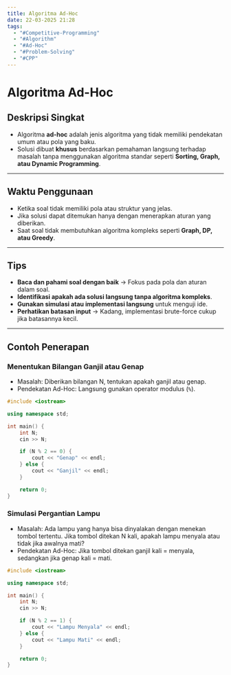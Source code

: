 ```yaml
---
title: Algoritma Ad-Hoc
date: 22-03-2025 21:28
tags:
  - "#Competitive-Programming"
  - "#Algorithm"
  - "#Ad-Hoc"
  - "#Problem-Solving"
  - "#CPP"
---
```

# Algoritma Ad-Hoc

## Deskripsi Singkat  
- Algoritma **ad-hoc** adalah jenis algoritma yang tidak memiliki pendekatan umum atau pola yang baku.
- Solusi dibuat **khusus** berdasarkan pemahaman langsung terhadap masalah tanpa menggunakan algoritma standar seperti **Sorting, Graph, atau Dynamic Programming**.

---
## Waktu Penggunaan
- Ketika soal tidak memiliki pola atau struktur yang jelas.
- Jika solusi dapat ditemukan hanya dengan menerapkan aturan yang diberikan.
- Saat soal tidak membutuhkan algoritma kompleks seperti **Graph, DP, atau Greedy**.

---

## Tips
- **Baca dan pahami soal dengan baik** → Fokus pada pola dan aturan dalam soal.
- **Identifikasi apakah ada solusi langsung tanpa algoritma kompleks**.
- **Gunakan simulasi atau implementasi langsung** untuk menguji ide.
- **Perhatikan batasan input** → Kadang, implementasi brute-force cukup jika batasannya kecil.

---

## Contoh Penerapan
### Menentukan Bilangan Ganjil atau Genap
- Masalah: Diberikan bilangan N, tentukan apakah ganjil atau genap.
- Pendekatan Ad-Hoc: Langsung gunakan operator modulus (`%`).

```cpp
#include <iostream>

using namespace std;

int main() {
    int N;
    cin >> N;

    if (N % 2 == 0) {
        cout << "Genap" << endl;
    } else {
        cout << "Ganjil" << endl;
    }

    return 0;
}
```
### Simulasi Pergantian Lampu
- Masalah: Ada lampu yang hanya bisa dinyalakan dengan menekan tombol tertentu. Jika tombol ditekan N kali, apakah lampu menyala atau tidak jika awalnya mati?
- Pendekatan Ad-Hoc: Jika tombol ditekan ganjil kali = menyala, sedangkan jika genap kali = mati.

```cpp
#include <iostream>

using namespace std;

int main() {
    int N;
    cin >> N;

    if (N % 2 == 1) {
        cout << "Lampu Menyala" << endl;
    } else {
        cout << "Lampu Mati" << endl;
    }

    return 0;
}
```